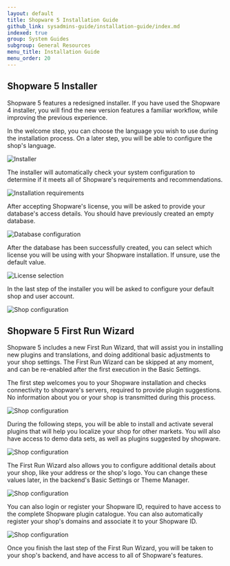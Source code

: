 ```yaml
---
layout: default
title: Shopware 5 Installation Guide
github_link: sysadmins-guide/installation-guide/index.md
indexed: true
group: System Guides
subgroup: General Resources
menu_title: Installation Guide
menu_order: 20
---
```

## Shopware 5 Installer

Shopware 5 features a redesigned installer. If you have used the Shopware 4 installer, you will find the new version features a familiar workflow, while improving the previous experience.

In the welcome step, you can choose the language you wish to use during the installation process. On a later step, you will be able to configure the shop's language.

![Installer](screen-installer-step1.png)

The installer will automatically check your system configuration to determine if it meets all of Shopware's requirements and recommendations.

![Installation requirements](screen-installer-requirements.png)

After accepting Shopware's license, you will be asked to provide your database's access details. You should have previously created an empty database.

![Database configuration](screen-installer-db-config.png)

After the database has been successfully created, you can select which license you will be using with your Shopware installation. If unsure, use the default value.

![License selection](screen-installer-license.png)

In the last step of the installer you will be asked to configure your default shop and user account.

![Shop configuration](screen-installer-shop-config.png)

## Shopware 5 First Run Wizard

Shopware 5 includes a new First Run Wizard, that will assist you in installing new plugins and translations, and doing additional basic adjustments to your shop settings. The First Run Wizard can be skipped at any moment, and can be re-enabled after the first execution in the Basic Settings.

The first step welcomes you to your Shopware installation and checks connectivity to shopware's servers, required to provide plugin suggestions. No information about you or your shop is transmitted during this process.

![Shop configuration](screen-frw-welcome.png)

During the following steps, you will be able to install and activate several plugins that will help you localize your shop for other markets. You will also have access to demo data sets, as well as plugins suggested by shopware.

![Shop configuration](screen-frw-plugin.png)

The First Run Wizard also allows you to configure additional details about your shop, like your address or the shop's logo. You can change these values later, in the backend's Basic Settings or Theme Manager.

![Shop configuration](screen-frw-config.png)

You can also login or register your Shopware ID, required to have access to the complete Shopware plugin catalogue. You can also automatically register your shop's domains and associate it to your Shopware ID.

![Shop configuration](screen-frw-swid.png)

Once you finish the last step of the First Run Wizard, you will be taken to your shop's backend, and have access to all of Shopware's features.
